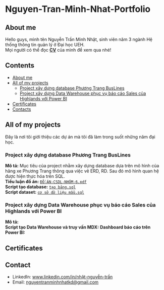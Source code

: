 # Nguyen-Tran-Minh-Nhat-Portfolio
## About me
Hello guys, mình tên Nguyễn Trần Minh Nhật, sinh viên năm 3 ngành Hệ thống thông tin quản lý ở Đại học UEH.<br> 
Mọi người có thể đọc [**CV**](https://www.canva.com/design/DAGBnX_vQn0/wXkas1t2TYlTo7DRcgexGw/edit?utm_content=DAGBnX_vQn0&utm_campaign=designshare&utm_medium=link2&utm_source=sharebutton) của mình để xem qua nhé!
## Contents
* [About me](#about-me)
* [All of my projects](#projects)
  - [Project xây dựng database Phương Trang BusLines](#Project-xây-dựng-database-Phương-Trang-BusLines)
  - [Project xây dựng Data Warehouse phục vụ báo cáo Sales của Highlands với Power BI](#Project-xây-dựng-data-warehouse-phục-vụ-báo-cáo-Sales-của-Highlands-với-Power-BI)
* [Certificates](#Certificates)
* [Contacts](#Contacts)
## All of my projects
Đây là nơi tôi giới thiệu các dự án mà tôi đã làm trong suốt những năm đại học.
### Project xây dựng database Phương Trang BusLines
**Mô tả:** Mục tiêu của project nhằm xây dựng database dựa trên mô hình của hãng xe Phương Trang thông qua việc vẽ ERD, RD. Sau đó mô hình quan hệ được hiện thực hóa trên SQL.<br>
**Tiểu luận đồ án:** <a href = "https://github.com/HackJacker073/Nguyen-Tran-Minh-Nhat-Portfolio/blob/main/%C4%90%E1%BB%92%20%C3%81N%20CSDL/%C4%90%E1%BB%92-%C3%81N-CSDL-NH%C3%93M-6.pdf"> <code>ĐỒ-ÁN-CSDL-NHÓM-6.pdf</code></a><br>
**Script tạo database:** <a href = "https://github.com/HackJacker073/Nguyen-Tran-Minh-Nhat-Portfolio/blob/main/%C4%90%E1%BB%92%20%C3%81N%20CSDL/t%E1%BA%A1o%20b%E1%BA%A3ng.sql"> 
<code>tạo bảng.sql</code></a><br>
**Script dataset:** <a href = "https://github.com/HackJacker073/Nguyen-Tran-Minh-Nhat-Portfolio/blob/main/%C4%90%E1%BB%92%20%C3%81N%20CSDL/c%C6%A1%20s%E1%BB%9F%20d%E1%BB%AF%20li%E1%BB%87u%20m%E1%BA%ABu.sql"> <code>cơ sở dữ liệu mẫu.sql</code></a><br>
### Project xây dựng Data Warehouse phục vụ báo cáo Sales của Highlands với Power BI
**Mô tả:** <br>
**Script tạo Data Warehouse và truy vấn MDX:**
**Dashboard báo cáo trên Power BI:** 
## Certificates 

## Contact
* LinkedIn: www.linkedin.com/in/nhật-nguyễn-trần
* Email: nguyentranminhnhatkd@gmail.com









